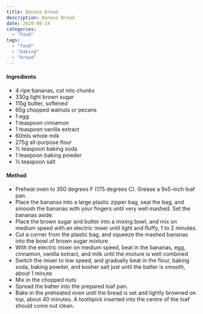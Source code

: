 ```yaml
---
title: Banana Bread
description: Banana Bread
date: 2020-08-14
categories:
  - "Food"
tags:
  - "food"
  - "baking"
  - "bread"
---
```


#### Ingredients
- 4 ripe bananas, cut into chunks
- 330g light brown sugar
- 115g butter, softened
- 65g chopped walnuts or pecans
- 1 egg
- 1 teaspoon cinnamon
- 1 teaspoon vanilla extract
- 60mls whole milk
- 275g all-purpose flour
- ½ teaspoon baking soda
- 1 teaspoon baking powder
- ½ teaspoon salt

#### Method
- Preheat oven to 350 degrees F (175 degrees C). Grease a 9x5-inch loaf pan.
- Place the bananas into a large plastic zipper bag, seal the bag, and smoosh the bananas with your fingers until very well mashed. Set the bananas aside.
- Place the brown sugar and butter into a mixing bowl, and mix on medium speed with an electric mixer until light and fluffy, 1 to 2 minutes.
- Cut a corner from the plastic bag, and squeeze the mashed bananas into the bowl of brown sugar mixture
- With the electric mixer on medium speed, beat in the bananas, egg, cinnamon, vanilla extract, and milk until the mixture is well combined
- Switch the mixer to low speed, and gradually beat in the flour, baking soda, baking powder, and kosher salt just until the batter is smooth, about 1 minute
- Mix in the chopped nuts
- Spread the batter into the prepared loaf pan.
- Bake in the preheated oven until the bread is set and lightly browned on top, about 40 minutes. A toothpick inserted into the centre of the loaf should come out clean.